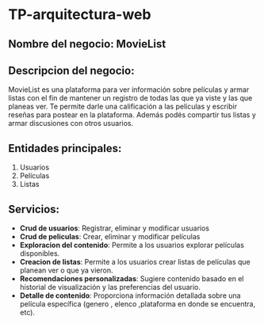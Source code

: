 # TP-arquitectura-web

## Nombre del negocio: MovieList

## Descripcion del negocio:
MovieList es una plataforma para ver información sobre películas y armar listas con el fin de mantener un registro de todas las que ya viste y las que planeas ver. Te permite darle una calificación a las películas y escribir reseñas para postear en la plataforma. Además podés compartir tus listas y armar discusiones con otros usuarios.

## Entidades principales:
1. Usuarios
2. Películas
3. Listas 

## Servicios:
- **Crud de usuarios**: Registrar, eliminar y modificar usuarios
- **Crud de peliculas**: Crear, eliminar y modificar películas
- **Exploracion del contenido**: Permite a los usuarios explorar películas disponibles.
- **Creacion de listas**: Permite a los usuarios crear listas de películas que planean ver o que ya vieron.
- **Recomendaciones personalizadas**: Sugiere contenido basado en el historial de visualización y las preferencias del usuario.
- **Detalle de contenido**: Proporciona información detallada sobre una película específica (genero , elenco ,plataforma en donde se encuentra, etc).

